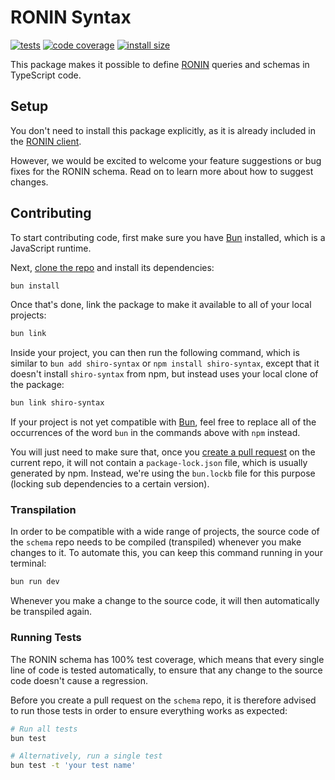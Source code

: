 # RONIN Syntax

[![tests](https://img.shields.io/github/actions/workflow/status/ronin-co/syntax/validate.yml?label=tests)](https://github.com/ronin-co/syntax/actions/workflows/validate.yml)
[![code coverage](https://img.shields.io/codecov/c/github/ronin-co/syntax)](https://codecov.io/github/ronin-co/syntax)
[![install size](https://packagephobia.com/badge?p=shiro-syntax)](https://packagephobia.com/result?p=shiro-syntax)

This package makes it possible to define [RONIN](https://ronin.co) queries and schemas in TypeScript code.

## Setup

You don't need to install this package explicitly, as it is already included in the [RONIN client](https://github.com/ronin-co/client).

However, we would be excited to welcome your feature suggestions or bug fixes for the RONIN schema. Read on to learn more about how to suggest changes.

## Contributing

To start contributing code, first make sure you have [Bun](https://bun.sh) installed, which is a JavaScript runtime.

Next, [clone the repo](https://docs.github.com/en/repositories/creating-and-managing-repositories/cloning-a-repository) and install its dependencies:

```bash
bun install
```

Once that's done, link the package to make it available to all of your local projects:

```bash
bun link
```

Inside your project, you can then run the following command, which is similar to `bun add shiro-syntax` or `npm install shiro-syntax`, except that it doesn't install `shiro-syntax` from npm, but instead uses your local clone of the package:

```bash
bun link shiro-syntax
```

If your project is not yet compatible with [Bun](https://bun.sh), feel free to replace all of the occurrences of the word `bun` in the commands above with `npm` instead.

You will just need to make sure that, once you [create a pull request](https://docs.github.com/en/pull-requests/collaborating-with-pull-requests/proposing-changes-to-your-work-with-pull-requests/creating-a-pull-request#creating-the-pull-request) on the current repo, it will not contain a `package-lock.json` file, which is usually generated by npm. Instead, we're using the `bun.lockb` file for this purpose (locking sub dependencies to a certain version).

### Transpilation

In order to be compatible with a wide range of projects, the source code of the `schema` repo needs to be compiled (transpiled) whenever you make changes to it. To automate this, you can keep this command running in your terminal:

```bash
bun run dev
```

Whenever you make a change to the source code, it will then automatically be transpiled again.

### Running Tests

The RONIN schema has 100% test coverage, which means that every single line of code is tested automatically, to ensure that any change to the source code doesn't cause a regression.

Before you create a pull request on the `schema` repo, it is therefore advised to run those tests in order to ensure everything works as expected:

```bash
# Run all tests
bun test

# Alternatively, run a single test
bun test -t 'your test name'
```